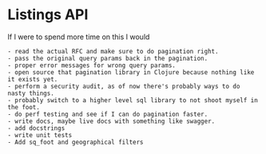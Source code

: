 # Listings API

If I were to spend more time on this I would

    - read the actual RFC and make sure to do pagination right.
    - pass the original query params back in the pagination.
    - proper error messages for wrong query params.
    - open source that pagination library in Clojure because nothing like it exists yet.
    - perform a security audit, as of now there's probably ways to do nasty things.
    - probably switch to a higher level sql library to not shoot myself in the foot.
    - do perf testing and see if I can do pagination faster.
    - write docs, maybe live docs with something like swagger.
    - add docstrings
    - write unit tests
    - Add sq_foot and geographical filters
